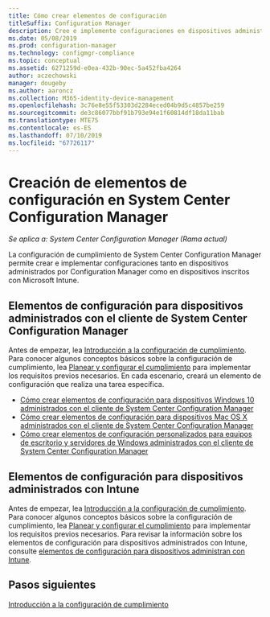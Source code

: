 ```yaml
---
title: Cómo crear elementos de configuración
titleSuffix: Configuration Manager
description: Cree e implemente configuraciones en dispositivos administrados por System Center Configuration Manager e inscritos con Microsoft Intune.
ms.date: 05/08/2019
ms.prod: configuration-manager
ms.technology: configmgr-compliance
ms.topic: conceptual
ms.assetid: 6271259d-e0ea-432b-90ec-5a452fba4264
author: aczechowski
manager: dougeby
ms.author: aaroncz
ms.collection: M365-identity-device-management
ms.openlocfilehash: 3c76e8e55f53303d2284eced04b9d5c4857be259
ms.sourcegitcommit: de3c86077bbf91b793e94e1f60814df18da11bab
ms.translationtype: MTE75
ms.contentlocale: es-ES
ms.lasthandoff: 07/10/2019
ms.locfileid: "67726117"
---
```

# <a name="create-configuration-items-in-system-center-configuration-manager"></a>Creación de elementos de configuración en System Center Configuration Manager

*Se aplica a: System Center Configuration Manager (Rama actual)*

La configuración de cumplimiento de System Center Configuration Manager permite crear e implementar configuraciones tanto en dispositivos administrados por Configuration Manager como en dispositivos inscritos con Microsoft Intune.

## <a name="configuration-items-for-devices-managed-with-the-system-center-configuration-manager-client"></a>Elementos de configuración para dispositivos administrados con el cliente de System Center Configuration Manager

Antes de empezar, lea [Introducción a la configuración de cumplimiento](../../compliance/get-started/get-started-with-compliance-settings.md). Para conocer algunos conceptos básicos sobre la configuración de cumplimiento, lea [Planear y configurar el cumplimiento](../../compliance/plan-design/plan-for-and-configure-compliance-settings.md) para implementar los requisitos previos necesarios. En cada escenario, creará un elemento de configuración que realiza una tarea específica.

- [Cómo crear elementos de configuración para dispositivos Windows 10 administrados con el cliente de System Center Configuration Manager](../../compliance/deploy-use/create-configuration-items-for-windows-10-devices-managed-with-the-client.md)
- [Cómo crear elementos de configuración para dispositivos Mac OS X administrados con el cliente de System Center Configuration Manager](../../compliance/deploy-use/create-configuration-items-for-mac-os-x-devices-managed-with-the-client.md)
- [Cómo crear elementos de configuración personalizados para equipos de escritorio y servidores de Windows administrados con el cliente de System Center Configuration Manager](../../compliance/deploy-use/create-custom-configuration-items-for-windows-desktop-and-server-computers-managed-with-the-client.md)

## <a name="configuration-items-for-devices-managed-with-intune"></a>Elementos de configuración para dispositivos administrados con Intune

Antes de empezar, lea [Introducción a la configuración de cumplimiento](../../compliance/get-started/get-started-with-compliance-settings.md). Para conocer algunos conceptos básicos sobre la configuración de cumplimiento, lea [Planear y configurar el cumplimiento](../../compliance/plan-design/plan-for-and-configure-compliance-settings.md) para implementar los requisitos previos necesarios. Para revisar la información sobre los elementos de configuración para dispositivos administrados con Intune, consulte [elementos de configuración para dispositivos administran con Intune](../../compliance/deploy-use/configuration-items-for-devices-managed-without-the-client.md).

## <a name="next-steps"></a>Pasos siguientes

[Introducción a la configuración de cumplimiento](../../compliance/get-started/get-started-with-compliance-settings.md)

